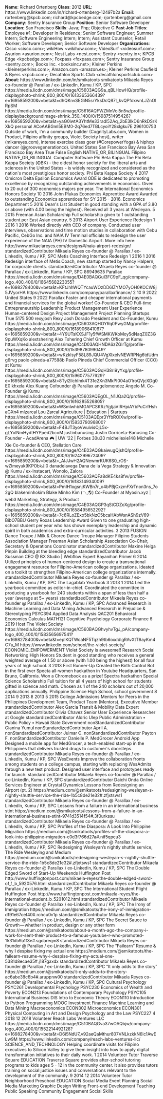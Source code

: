 **Name**: Richard Ortenberg
**Class**: 2012
**URL**: https://www\.linkedin\.com/in/richard\-ortenberg\-12497b2a
**Email**: rortenberg@kpcb\.com; richard@kpcbedge\.com; rjortenberg@gmail\.com
**Company**: Sentry Insurance Group
**Position**: Senior Software Developer
**Location**: San Francisco
**Skills**: Java; Php; Objective C
**Past Job Titles**: Employee \#1; Developer In Residence; Senior Software Engineer; Summer Intern; Software Engineering Intern; Intern; Assistant Counselor; Retail Worker; Software Developer; Senior Software Developer
**Organizations**: Cisco <cisco\.com>; wikiHow <wikihow\.com>; VideoSurf <videosurf\.com>; Asurion <asurion\.com>; Nest Labs <nest\.com>; Sentry <sentry\.io>; KPCB Edge <kpcbedge\.com>; Foxpass <foxpass\.com>; Sentry Insurance Group <sentry\.com>; Books Inc\. <booksinc\.net>; Kleiner Perkins <kleinerperkins\.com>; Amazon\.com <amazon\.es>; Kleiner Perkins Caufield & Byers <kpcb\.com>; Decathlon Sports Club <decathlonsportsclub\.com>
**About**: https://www\.linkedin\.com/in/smikatoots smikatoots Mikaela Reyes co\-founder @ Parallax / ex\-LinkedIn, Kumu / KP, SPC https://media\.licdn\.com/dms/image/C5603AQG9a\_qBLHowHQ/profile\-displayphoto\-shrink\_800\_800/0/1613365366439?e=1695859200&v=beta&t=dhQKnvSEGiN5srYksDcQ87l\_kvQPfdxwnLJZnOlRpSM https://media\.licdn\.com/dms/image/C5616AQFWZMnVol5n5w/profile\-displaybackgroundimage\-shrink\_350\_1400/0/1598751495426?e=1695859200&v=beta&t=yaG0iwtA3YhtMe33radl52Aq\_2bE3IkD6nRkDSrKXkQ personal ACoAABGmI5EBM0\-2q76ed7TBLcyoiY28xlgku7E 296100753 Outside of work, I'm a community builder \(CognityLabs\.com, Women in Product, Filipino affinity groups, Violet Society host\), writer \(mikareyes\.com\), intense exercise class goer \(\#CorepowerYoga\) & hiphop dancer \(@groovegenerationco\)\. United States San Francisco Bay Area San Francisco Bay Area True False English NATIVE\_OR\_BILINGUAL Filipino NATIVE\_OR\_BILINGUAL Computer Software Phi Beta Kappa The Phi Beta Kappa Society \(ΦΒΚ\) \- the oldest honor society for the liberal arts and sciences in the United States \- is widely recognized and considered as the nation's most prestigious honor society\. Phi Beta Kappa Society 4 2017 Omicron Delta Epsilon Economics Award ODE is dedicated to promoting excellence by recognizing outstanding achievements in economics\. Given to 20 out of 300 economics majors per year\. The International Economics Honors Society 10 2016 John Plukas Economics Apprentice Award Awarded to outstanding Economics apprentices for SY 2015 \- 2016\. Economics Department 5 2016 Dean's List Student in good standing with a GPA of 3\.80 or above \(with 4\.00 being the highest\)\. Received all 3 years at Wesleyan\. 5 2015 Freeman Asian Scholarship Full scholarship given to 1 outstanding student per East Asian country\. 5 2013 Airport User Experience Redesign 1 2016 1 2016 Worked directly with CEO of company\. Conducted user interviews, observations and time motion studies in collaboration with Cebu Pacific, CebGo Inc\. and NAIA IV Terminal officials to redesign the user experience of the NAIA \(PH\) IV Domestic Airport\. More info here: http://www\.mikaelareyes\.com/designs\#/naia\-airport\-redesign/ standardizedContributor Mikaela Reyes co\-founder @ Parallax / ex\-LinkedIn, Kumu / KP, SPC Metis Coaching Interface Redesign 1 2016 1 2016 Redesign interface of Metis\.Coach, new startup started by Nancy Halpern, for corporate clients\. standardizedContributor Mikaela Reyes co\-founder @ Parallax / ex\-LinkedIn, Kumu / KP, SPC 86949635 Parallax https://media\.licdn\.com/dms/image/D4E0BAQGuI3FC9pF\_qg/company\-logo\_400\_400/0/1664568223055?e=1698278400&v=beta&t=KFtJhhWQTYcauWOzDD6IZYMO7yOH0KOCW8j5JVyorHA https://www\.linkedin\.com/company/parallaxfinance/ 2 10 9 2022 United States 9 2022 Parallax Faster and cheaper international payments and financial services for the global worker\! Co\-Founder & CEO Full\-time Entrepreneurship Leadership Product Management User Experience Human\-centered Design Project Management Project Planning Startups True 5175 500 rexyjosh Rexy Josh Dorado President and Co\-Founder, Kumu https://media\.licdn\.com/dms/image/C5603AQHOYRq0PwyGMg/profile\-displayphoto\-shrink\_800\_800/0/1618906841067?e=1695859200&v=beta&t=4Y9UTsKXSJF1y5fWSMKWKoMoy5dNaqZ0Z3G9puWXqKo alextshering Alex Tshering Chief Growth Officer at Kumu https://media\.licdn\.com/dms/image/C4D03AQHNDA6zZGIrTg/profile\-displayphoto\-shrink\_800\_800/0/1539878099049?e=1695859200&v=beta&t=wKzkIsyF58L89JQU4VgXIxelvNEWRPNg6tdUdmg6rvg paolo\-pineda\-a77588b Paolo Pineda Chief Commercial Officer \(CCO\) at Kumu https://media\.licdn\.com/dms/image/C5603AQGqH38rI9yYxg/profile\-displayphoto\-shrink\_800\_800/0/1596077577629?e=1695859200&v=beta&t=8Tyi2llchImk4T31e2Xn3MkPI004aO1roQVjcXDg0E0 khxela Alex Kuang Cofounder @ Parallax angelomendez Angelo M\. Co\-Founder @ Kumu https://media\.licdn\.com/dms/image/C5603AQEgOL\_N1JQa2Q/profile\-displayphoto\-shrink\_800\_800/0/1616285526805?e=1695859200&v=beta&t=WSmIwhbMGAPCSKRzYgtjaVIRHpiAYbPuCrfHshaGXn4 mlzarcal Lou Zarcal Agriculture | Education | Startups https://media\.licdn\.com/dms/image/C5103AQEpr3YfbROlXw/profile\-displayphoto\-shrink\_800\_800/0/1583379096800?e=1695859200&v=beta&t=F4BJT3yoVwuivisOjL5x\-gLYxlNmHydtHYPped2bcoM justinbanusing Justin Gorriceta\-Banusing Co\-Founder \- AcadArena 🎮 | UW '22 | Forbes 30u30 michellexie148 Michelle Xie Co\-founder & CEO, Stellation Care https://media\.licdn\.com/dms/image/C4E03AQGkaiwugQjshQ/profile\-displayphoto\-shrink\_800\_800/0/1624299672409?e=1695859200&v=beta&t=\_AIJJwH2AQNewmrKUK6S0\_rOS\-wZlmeyuk9KPObkJI0 danadelavega Dana de la Vega Strategy & Innovation @ Kumu / ex\-Instacart, Wonolo, Zalora https://media\.licdn\.com/dms/image/C5603AQFa8dKE4ks8fw/profile\-displayphoto\-shrink\_800\_800/0/1618314934009?e=1695859200&v=beta&t=PmIH1ogsnjKWBn7r\_o4bPBjCxzmFXrTnon3ns\_7o2gQ blakeminhokim Blake Minho Kim \(〽️,🌎\) Co\-Founder at Myosin\.xyz | web3 Marketing, Strategy, & Product https://media\.licdn\.com/dms/image/C4E03AQGP3qStCDZoXg/profile\-displayphoto\-shrink\_800\_800/0/1658495652292?e=1695859200&v=beta&t=7c6RLoZExo5bkNzC5bcaHAbWsnASh9zV69\-BibO7BBU Gerry Roxas Leadership Award Given to one graduating high\-school student per year who has shown exemplary leadership and dynamic spirit in both academics and extra\-curricular activities\.  3 2013 FUSION Dance Troupe / Milk & Choreo Dance Troupe Manager Filipino Students Association Manager Freeman Asian Scholarship Association Co\-Chair, Secretary & Operations Coordinator standardizedContributor Maxine Helga Pinpin Building at the bleeding edge standardizedContributor Jacob Sussman CEO @ BX Studio | Webflow Expert Bayanihan Primer 6 2014 Utilized principles of human\-centered design to create a transnational engagement resource for Filipino\-American college organizations\. Ideated on a toolkit to strengthen Filipino\-American college organizations internally\. standardizedContributor Mikaela Reyes co\-founder @ Parallax / ex\-LinkedIn, Kumu / KP, SPC The Lagablab Yearbook 3 2013 1 2014 Led the yearbook committee as editor\-in\-chief\. Coordinated the committee in producing a yearbook for 240 students within a span of less than half a year \(average at 5\+ years\) standardizedContributor Mikaela Reyes co\-founder @ Parallax / ex\-LinkedIn, Kumu / KP, SPC Advanced Research in Machine Learning and Data Mining Advanced Research in Prejudice & Stereotyping PSYC394 Applied Data Analysis QAC201 Behavioral Economics Calculus MATH121 Cognitive Psychology Corporate Finance 6 2019 Host The Violet Society https://media\.licdn\.com/dms/image/C560BAQGhvyhvTgJ\_pA/company\-logo\_400\_400/0/1583565697541?e=1698278400&v=beta&t=epIKQTWcaNF5Tqzh9tb6oxddlgRAvXtT9ayKm4C7u\_M https://www\.linkedin\.com/school/the\-violet\-society/ ECONOMIC\_EMPOWERMENT Violet Society is awesome\!\! Research Social Networking High Honors Student in good standing who receives a general weighted average of 1\.50 or above \(with 1\.00 being the highest\) for all four years of high school\. 3 2013 First Runner\-Up Created the Birth Control Bot in the first ever Specta all\-women hackathon in Youtube Headquarters, San Bruno, California\. Won a Chromebook as a prize\! Spectra hackathon Special Science Scholarship Full tuition for all 4 years of high school for students gifted in science and math\. Chosen as 1 of the 240 scholars out of 20,000 applications annually\. Philippine Science High School, school government 8 2014 9 2013 8 2013 5 2015 College Admissions Mentors for Peers in the Philippines Development Team, Product Team \(Mentors\), Executive Member standardizedContributor Alex Garcia Transit & Mobility Data Expert standardizedContributor Olivia Chavez Senior User Experience Researcher at Google standardizedContributor Aldric Ulep Public Administration • Public Policy • Hawaii State Government nonStandardizedContributor Gianina Yumul nonStandardizedContributor April A\. nonStandardizedContributor Julmar C\. nonStandardizedContributor Payton F\. nonStandardizedContributor Danielle P\. MedGrocer Android App Designed a mobile app for MedGrocer, a tech\-enabled start\-up in the Philippines that delivers trusted drugs to customer's doorsteps  standardizedContributor Mikaela Reyes co\-founder @ Parallax / ex\-LinkedIn, Kumu / KP, SPC WesEvents Improve the collaboration fronts among students on a college campus, starting with replacing WesAdmits through a new test product\. Designed user interface and prototypes ready for launch\.  standardizedContributor Mikaela Reyes co\-founder @ Parallax / ex\-LinkedIn, Kumu / KP, SPC standardizedContributor Daichi Onda Online Services Engineer at Crystal Dynamics Lessons from Redesigning an Airport \(pt\. 2\) https://medium\.com/@smikatoots/redesigning\-wesleyan\-s\-nightly\-shuttle\-service\-the\-ride\-1b5c8de21e32\#\.zfjxtsws1 standardizedContributor Mikaela Reyes co\-founder @ Parallax / ex\-LinkedIn, Kumu / KP, SPC Lessons from a failure in an international business stint https://medium\.com/@smikatoots/lessons\-from\-a\-failure\-in\-an\-international\-business\-stint\-9741d3514f54\#\.3f0urkssu standardizedContributor Mikaela Reyes co\-founder @ Parallax / ex\-LinkedIn, Kumu / KP, SPC Profiles of the Diaspora: A Look Into Philippine Migration https://medium\.com/@smikatoots/profiles\-of\-the\-diaspora\-a\-look\-into\-philippine\-migration\-c0d3f766d27a\#\.nif5qpcu3 standardizedContributor Mikaela Reyes co\-founder @ Parallax / ex\-LinkedIn, Kumu / KP, SPC Redesigning Wesleyan’s nightly shuttle service, The Ride Wesleying and Medium https://medium\.com/@smikatoots/redesigning\-wesleyan\-s\-nightly\-shuttle\-service\-the\-ride\-1b5c8de21e32\#\.zfjxtsws1 standardizedContributor Mikaela Reyes co\-founder @ Parallax / ex\-LinkedIn, Kumu / KP, SPC The Double Edged Sword of Start\-Up Weekends Huffington Post http://www\.huffingtonpost\.com/mikaela\-reyes/the\-double\-edged\-sword\-of\_1\_b\_5920576\.html standardizedContributor Mikaela Reyes co\-founder @ Parallax / ex\-LinkedIn, Kumu / KP, SPC The International Student Plight Huffington Post http://www\.huffingtonpost\.com/mikaela\-reyes/the\-international\-student\_b\_5201012\.html standardizedContributor Mikaela Reyes co\-founder @ Parallax / ex\-LinkedIn, Kumu / KP, SPC The Irony of Immigration https://medium\.com/@smikatoots/the\-irony\-of\-immigration\-df91e67cef40\#\.rohcu0v1p standardizedContributor Mikaela Reyes co\-founder @ Parallax / ex\-LinkedIn, Kumu / KP, SPC The Secret Sauce to Growth — whether in product, design or any other form https://medium\.com/@smikatoots/about\-a\-month\-ago\-the\-company\-i\-work\-for\-sent\-their\-product\-to\-a\-famous\-youtube\-r\-who\-promoted\-1531db9a1f3e\#\.sgdareqm8 standardizedContributor Mikaela Reyes co\-founder @ Parallax / ex\-LinkedIn, Kumu / KP, SPC The “Failearn” Resume & why I despise fixing my actual one https://medium\.com/@smikatoots/the\-failearn\-resume\-why\-i\-despise\-fixing\-my\-actual\-one\-5381d8ecae35\#\.j187gaxdx standardizedContributor Mikaela Reyes co\-founder @ Parallax / ex\-LinkedIn, Kumu / KP, SPC “It only adds to the story” https://medium\.com/@smikatoots/it\-only\-adds\-to\-the\-story\-ac6abe38c8b4\#\.aruppnw00 standardizedContributor Mikaela Reyes co\-founder @ Parallax / ex\-LinkedIn, Kumu / KP, SPC Cultural Psychology PSYC261 Developmental Psychology PSYC230 Economics of Wealth and Poverty ECON213 Foundations of Contemporary Psychology PSYC105 International Business DIS Intro to Economic Theory ECON110 Introduction to Python Programming MOOC Investment Finance Machine Learning and Data Mining Macroeconomics ECON302 Microeconomics ECON301 Physical Computing in Art and Design Psychology and the Law PSYC227 4 2018 12 2018 Volunteer Reach Labs Ventures LLC https://media\.licdn\.com/dms/image/C510BAQGva37wOAQbjw/company\-logo\_400\_400/0/1552214492128?e=1698278400&v=beta&t=D6i5NdU7\_v92aeQaMthur807VNLkzkkN6Ic1AwELw9M https://www\.linkedin\.com/company/reach\-labs\-ventures\-llc/ SCIENCE\_AND\_TECHNOLOGY Helping coordinate visits for Filipino executives to Silicon Valley to give them insight into how to apply digital transformation initiatives to their daily work\. 1 2014 Volunteer Tutor Traverse Square EDUCATION Traverse Square provides after\-school tutoring programs to kids ages 5 \- 12 in the community center\. It also provides tutors training on social justice issues and conversations relevant to the development of the community\. 9 2014 12 2014 Volunteer Tutor Neighborhood Preschool EDUCATION Social Media Event Planning Social Media Marketing Graphic Design Writing Front\-end Development Teaching Public Speaking Community Engagement Social Skills
